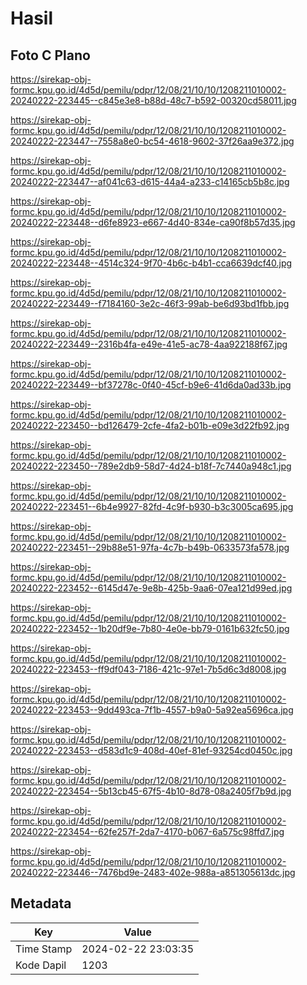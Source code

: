 # Hasil

## Foto C Plano

https://sirekap-obj-formc.kpu.go.id/4d5d/pemilu/pdpr/12/08/21/10/10/1208211010002-20240222-223445--c845e3e8-b88d-48c7-b592-00320cd58011.jpg

https://sirekap-obj-formc.kpu.go.id/4d5d/pemilu/pdpr/12/08/21/10/10/1208211010002-20240222-223447--7558a8e0-bc54-4618-9602-37f26aa9e372.jpg

https://sirekap-obj-formc.kpu.go.id/4d5d/pemilu/pdpr/12/08/21/10/10/1208211010002-20240222-223447--af041c63-d615-44a4-a233-c14165cb5b8c.jpg

https://sirekap-obj-formc.kpu.go.id/4d5d/pemilu/pdpr/12/08/21/10/10/1208211010002-20240222-223448--d6fe8923-e667-4d40-834e-ca90f8b57d35.jpg

https://sirekap-obj-formc.kpu.go.id/4d5d/pemilu/pdpr/12/08/21/10/10/1208211010002-20240222-223448--4514c324-9f70-4b6c-b4b1-cca6639dcf40.jpg

https://sirekap-obj-formc.kpu.go.id/4d5d/pemilu/pdpr/12/08/21/10/10/1208211010002-20240222-223449--f7184160-3e2c-46f3-99ab-be6d93bd1fbb.jpg

https://sirekap-obj-formc.kpu.go.id/4d5d/pemilu/pdpr/12/08/21/10/10/1208211010002-20240222-223449--2316b4fa-e49e-41e5-ac78-4aa922188f67.jpg

https://sirekap-obj-formc.kpu.go.id/4d5d/pemilu/pdpr/12/08/21/10/10/1208211010002-20240222-223449--bf37278c-0f40-45cf-b9e6-41d6da0ad33b.jpg

https://sirekap-obj-formc.kpu.go.id/4d5d/pemilu/pdpr/12/08/21/10/10/1208211010002-20240222-223450--bd126479-2cfe-4fa2-b01b-e09e3d22fb92.jpg

https://sirekap-obj-formc.kpu.go.id/4d5d/pemilu/pdpr/12/08/21/10/10/1208211010002-20240222-223450--789e2db9-58d7-4d24-b18f-7c7440a948c1.jpg

https://sirekap-obj-formc.kpu.go.id/4d5d/pemilu/pdpr/12/08/21/10/10/1208211010002-20240222-223451--6b4e9927-82fd-4c9f-b930-b3c3005ca695.jpg

https://sirekap-obj-formc.kpu.go.id/4d5d/pemilu/pdpr/12/08/21/10/10/1208211010002-20240222-223451--29b88e51-97fa-4c7b-b49b-0633573fa578.jpg

https://sirekap-obj-formc.kpu.go.id/4d5d/pemilu/pdpr/12/08/21/10/10/1208211010002-20240222-223452--6145d47e-9e8b-425b-9aa6-07ea121d99ed.jpg

https://sirekap-obj-formc.kpu.go.id/4d5d/pemilu/pdpr/12/08/21/10/10/1208211010002-20240222-223452--1b20df9e-7b80-4e0e-bb79-0161b632fc50.jpg

https://sirekap-obj-formc.kpu.go.id/4d5d/pemilu/pdpr/12/08/21/10/10/1208211010002-20240222-223453--ff9df043-7186-421c-97e1-7b5d6c3d8008.jpg

https://sirekap-obj-formc.kpu.go.id/4d5d/pemilu/pdpr/12/08/21/10/10/1208211010002-20240222-223453--9dd493ca-7f1b-4557-b9a0-5a92ea5696ca.jpg

https://sirekap-obj-formc.kpu.go.id/4d5d/pemilu/pdpr/12/08/21/10/10/1208211010002-20240222-223453--d583d1c9-408d-40ef-81ef-93254cd0450c.jpg

https://sirekap-obj-formc.kpu.go.id/4d5d/pemilu/pdpr/12/08/21/10/10/1208211010002-20240222-223454--5b13cb45-67f5-4b10-8d78-08a2405f7b9d.jpg

https://sirekap-obj-formc.kpu.go.id/4d5d/pemilu/pdpr/12/08/21/10/10/1208211010002-20240222-223454--62fe257f-2da7-4170-b067-6a575c98ffd7.jpg

https://sirekap-obj-formc.kpu.go.id/4d5d/pemilu/pdpr/12/08/21/10/10/1208211010002-20240222-223446--7476bd9e-2483-402e-988a-a851305613dc.jpg


## Metadata

| Key        | Value               |
| ---------- | ------------------- |
| Time Stamp | 2024-02-22 23:03:35 |
| Kode Dapil | 1203                |



